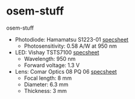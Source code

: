 # osem-stuff
osem-stuff

* Photodiode: Hamamatsu S1223-01 [specsheet](https://www.hamamatsu.com/resources/pdf/ssd/s1223_series_kpin1050e.pdf)
  * Photosensitivity: 0.58 A/W at 950 nm
* LED: Vishay TSTS7100 [specsheet](https://www.vishay.com/docs/81047/tsts7100.pdf)
  * Wavelength: 950 nm
  * Forward voltage: 1.3 V
* Lens: Comar Optics  08 PQ 06 [specsheet](https://www.comaroptics.com/pdf/08%c2%a0PQ%c2%a006.pdf)
  * Focal length: 8 mm
  * Diameter: 6.3 mm
  * Thickness: 3 mm
